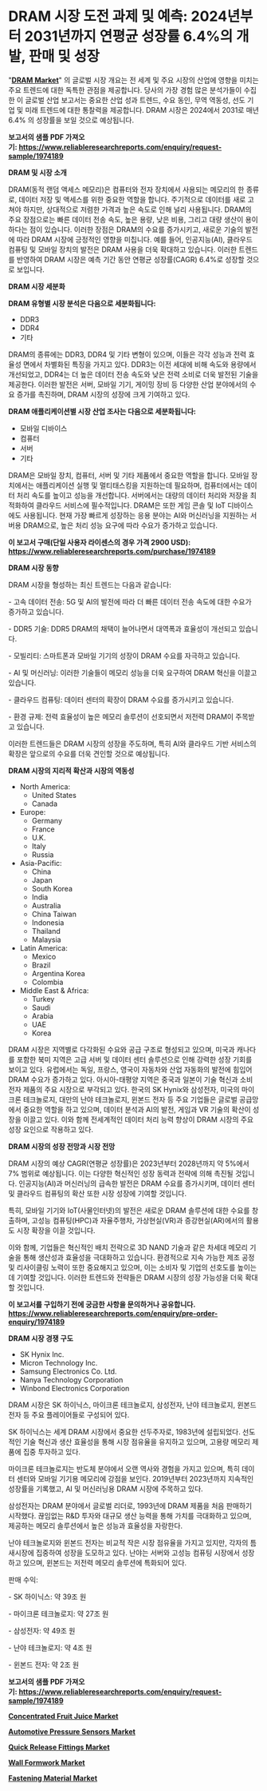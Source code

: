 <p><h1>DRAM 시장 도전 과제 및 예측: 2024년부터 2031년까지 연평균 성장률 6.4%의 개발, 판매 및 성장</h1></p><p>"<strong><a href="https://www.reliableresearchreports.com/dram-r1974189?utm_campaign=105&utm_medium=7&utm_source=Github&utm_content=ia&utm_term=05122024&utm_id=dram">DRAM Market</a></strong>" 의 글로벌 시장 개요는 전 세계 및 주요 시장의 산업에 영향을 미치는 주요 트렌드에 대한 독특한 관점을 제공합니다. 당사의 가장 경험 많은 분석가들이 수집한 이 글로벌 산업 보고서는 중요한 산업 성과 트렌드, 수요 동인, 무역 역동성, 선도 기업 및 미래 트렌드에 대한 통찰력을 제공합니다. DRAM 시장은 2024에서 2031로 매년 6.4% 의 성장률을 보일 것으로 예상됩니다.&nbsp;</p>
<p><strong>보고서의 샘플 PDF 가져오기:&nbsp;<a href="https://www.reliableresearchreports.com/enquiry/request-sample/1974189?utm_campaign=105&utm_medium=7&utm_source=Github&utm_content=ia&utm_term=05122024&utm_id=dram">https://www.reliableresearchreports.com/enquiry/request-sample/1974189</a></strong></p>
<p><strong>DRAM 및 시장 소개</strong></p>
<p><p>DRAM(동적 랜덤 액세스 메모리)은 컴퓨터와 전자 장치에서 사용되는 메모리의 한 종류로, 데이터 저장 및 액세스를 위한 중요한 역할을 합니다. 주기적으로 데이터를 새로 고쳐야 하지만, 상대적으로 저렴한 가격과 높은 속도로 인해 널리 사용됩니다. DRAM의 주요 장점으로는 빠른 데이터 전송 속도, 높은 용량, 낮은 비용, 그리고 대량 생산이 용이하다는 점이 있습니다. 이러한 장점은 DRAM의 수요를 증가시키고, 새로운 기술의 발전에 따라 DRAM 시장에 긍정적인 영향을 미칩니다. 예를 들어, 인공지능(AI), 클라우드 컴퓨팅 및 모바일 장치의 발전은 DRAM 사용을 더욱 확대하고 있습니다. 이러한 트렌드를 반영하여 DRAM 시장은 예측 기간 동안 연평균 성장률(CAGR) 6.4%로 성장할 것으로 보입니다.</p></p>
<p><strong>DRAM 시장 세분화</strong></p>
<p><strong>DRAM 유형별 시장 분석은 다음으로 세분화됩니다:</strong></p>
<p><ul><li>DDR3</li><li>DDR4</li><li>기타</li></ul></p>
<p><p>DRAM의 종류에는 DDR3, DDR4 및 기타 변형이 있으며, 이들은 각각 성능과 전력 효율성 면에서 차별화된 특징을 가지고 있다. DDR3는 이전 세대에 비해 속도와 용량에서 개선되었고, DDR4는 더 높은 데이터 전송 속도와 낮은 전력 소비로 더욱 발전된 기술을 제공한다. 이러한 발전은 서버, 모바일 기기, 게이밍 장비 등 다양한 산업 분야에서의 수요 증가를 촉진하며, DRAM 시장의 성장에 크게 기여하고 있다.</p></p>
<p><strong>DRAM 애플리케이션별 시장 산업 조사는 다음으로 세분화됩니다:</strong></p>
<p><ul><li>모바일 디바이스</li><li>컴퓨터</li><li>서버</li><li>기타</li></ul></p>
<p><p>DRAM은 모바일 장치, 컴퓨터, 서버 및 기타 제품에서 중요한 역할을 합니다. 모바일 장치에서는 애플리케이션 실행 및 멀티태스킹을 지원하는데 필요하며, 컴퓨터에서는 데이터 처리 속도를 높이고 성능을 개선합니다. 서버에서는 대량의 데이터 처리와 저장을 최적화하여 클라우드 서비스에 필수적입니다. DRAM은 또한 게임 콘솔 및 IoT 디바이스에도 사용됩니다. 현재 가장 빠르게 성장하는 응용 분야는 AI와 머신러닝을 지원하는 서버용 DRAM으로, 높은 처리 성능 요구에 따라 수요가 증가하고 있습니다.</p></p>
<p><strong>이 보고서 구매(단일 사용자 라이센스의 경우 가격 2900 USD): <a href="https://www.reliableresearchreports.com/purchase/1974189?utm_campaign=105&utm_medium=7&utm_source=Github&utm_content=ia&utm_term=05122024&utm_id=dram">https://www.reliableresearchreports.com/purchase/1974189</a></strong></p>
<p><strong>DRAM 시장 동향</strong></p>
<p><p>DRAM 시장을 형성하는 최신 트렌드는 다음과 같습니다:</p><p>- 고속 데이터 전송: 5G 및 AI의 발전에 따라 더 빠른 데이터 전송 속도에 대한 수요가 증가하고 있습니다.</p><p>- DDR5 기술: DDR5 DRAM의 채택이 늘어나면서 대역폭과 효율성이 개선되고 있습니다.</p><p>- 모빌리티: 스마트폰과 모바일 기기의 성장이 DRAM 수요를 자극하고 있습니다.</p><p>- AI 및 머신러닝: 이러한 기술들이 메모리 성능을 더욱 요구하여 DRAM 혁신을 이끌고 있습니다.</p><p>- 클라우드 컴퓨팅: 데이터 센터의 확장이 DRAM 수요를 증가시키고 있습니다.</p><p>- 환경 규제: 전력 효율성이 높은 메모리 솔루션이 선호되면서 저전력 DRAM이 주목받고 있습니다.</p><p>이러한 트렌드들은 DRAM 시장의 성장을 주도하며, 특히 AI와 클라우드 기반 서비스의 확장은 앞으로의 수요를 더욱 견인할 것으로 예상됩니다.</p></p>
<p><strong>DRAM 시장의 지리적 확산과 시장의 역동성</strong></p>
<p><ul>
    <li>
        North America:
        <ul>
            <li>United States</li>
            <li>Canada</li>
        </ul>
    </li>
    <li>
        Europe:
        <ul>
            <li>Germany</li>
            <li>France</li>
            <li>U.K.</li>
            <li>Italy</li>
            <li>Russia</li>
        </ul>
    </li>
    <li>
        Asia-Pacific:
        <ul>
            <li>China</li>
            <li>Japan</li>
            <li>South Korea</li>
            <li>India</li>
            <li>Australia</li>
            <li>China Taiwan</li>
            <li>Indonesia</li>
            <li>Thailand</li>
            <li>Malaysia</li>
        </ul>
    </li>
    <li>
        Latin America:
        <ul>
            <li>Mexico</li>
            <li>Brazil</li>
            <li>Argentina Korea</li>
            <li>Colombia</li>
        </ul>
    </li>
    <li>
        Middle East & Africa:
        <ul>
            <li>Turkey</li>
            <li>Saudi</li>
            <li>Arabia</li>
            <li>UAE</li>
            <li>Korea</li>
        </ul>
    </li>
    </ul></p>
<p><p>DRAM 시장은 지역별로 다각화된 수요와 공급 구조로 형성되고 있으며, 미국과 캐나다를 포함한 북미 지역은 고급 서버 및 데이터 센터 솔루션으로 인해 강력한 성장 기회를 보이고 있다. 유럽에서는 독일, 프랑스, 영국이 자동차와 산업 자동화의 발전에 힘입어 DRAM 수요가 증가하고 있다. 아시아-태평양 지역은 중국과 일본이 기술 혁신과 소비 전자 제품의 주요 시장으로 부각되고 있다. 한국의 SK Hynix와 삼성전자, 미국의 마이크론 테크놀로지, 대만의 난야 테크놀로지, 윈본드 전자 등 주요 기업들은 글로벌 공급망에서 중요한 역할을 하고 있으며, 데이터 분석과 AI의 발전, 게임과 VR 기술의 확산이 성장을 이끌고 있다. 이와 함께 전세계적인 데이터 처리 능력 향상이 DRAM 시장의 주요 성장 요인으로 작용하고 있다.</p></p>
<p><strong>DRAM 시장의 성장 전망과 시장 전망</strong></p>
<p><p>DRAM 시장의 예상 CAGR(연평균 성장률)은 2023년부터 2028년까지 약 5%에서 7% 범위로 예상됩니다. 이는 다양한 혁신적인 성장 동력과 전략에 의해 촉진될 것입니다. 인공지능(AI)과 머신러닝의 급속한 발전은 DRAM 수요를 증가시키며, 데이터 센터 및 클라우드 컴퓨팅의 확산 또한 시장 성장에 기여할 것입니다. </p><p>특히, 모바일 기기와 IoT(사물인터넷)의 발전은 새로운 DRAM 솔루션에 대한 수요를 창출하며, 고성능 컴퓨팅(HPC)과 자율주행차, 가상현실(VR)과 증강현실(AR)에서의 활용도 시장 확장을 이끌 것입니다. </p><p>이와 함께, 기업들은 혁신적인 배치 전략으로 3D NAND 기술과 같은 차세대 메모리 기술을 통해 생산성과 효율성을 극대화하고 있습니다. 환경적으로 지속 가능한 제조 공정 및 리사이클링 노력이 또한 중요해지고 있으며, 이는 소비자 및 기업의 선호도를 높이는 데 기여할 것입니다. 이러한 트렌드와 전략들은 DRAM 시장의 성장 가능성을 더욱 확대할 것입니다.</p></p>
<p><strong>이 보고서를 구입하기 전에 궁금한 사항을 문의하거나 공유합니다. <a href="https://www.reliableresearchreports.com/enquiry/pre-order-enquiry/1974189?utm_campaign=105&utm_medium=7&utm_source=Github&utm_content=ia&utm_term=05122024&utm_id=dram">https://www.reliableresearchreports.com/enquiry/pre-order-enquiry/1974189</a></strong></p>
<p><strong>DRAM 시장 경쟁 구도</strong></p>
<p><ul><li>SK Hynix Inc.</li><li>Micron Technology Inc.</li><li>Samsung Electronics Co. Ltd.</li><li>Nanya Technology Corporation</li><li>Winbond Electronics Corporation</li></ul></p>
<p><p>DRAM 시장은 SK 하이닉스, 마이크론 테크놀로지, 삼성전자, 난야 테크놀로지, 윈본드 전자 등 주요 플레이어들로 구성되어 있다. </p><p>SK 하이닉스는 세계 DRAM 시장에서 중요한 선두주자로, 1983년에 설립되었다. 선도적인 기술 혁신과 생산 효율성을 통해 시장 점유율을 유지하고 있으며, 고용량 메모리 제품에 집중 투자하고 있다. </p><p>마이크론 테크놀로지는 반도체 분야에서 오랜 역사와 경험을 가지고 있으며, 특히 데이터 센터와 모바일 기기용 메모리에 강점을 보인다. 2019년부터 2023년까지 지속적인 성장률을 기록했고, AI 및 머신러닝용 DRAM 시장에 주목하고 있다. </p><p>삼성전자는 DRAM 분야에서 글로벌 리더로, 1993년에 DRAM 제품을 처음 판매하기 시작했다. 끊임없는 R&D 투자와 대규모 생산 능력을 통해 가치를 극대화하고 있으며, 제공하는 메모리 솔루션에서 높은 성능과 효율성을 자랑한다. </p><p>난야 테크놀로지와 윈본드 전자는 비교적 작은 시장 점유율을 가지고 있지만, 각자의 틈새시장에 집중하여 성장을 도모하고 있다. 난야는 서버와 고성능 컴퓨팅 시장에서 성장하고 있으며, 윈본드는 저전력 메모리 솔루션에 특화되어 있다. </p><p>판매 수익:</p><p>- SK 하이닉스: 약 39조 원</p><p>- 마이크론 테크놀로지: 약 27조 원</p><p>- 삼성전자: 약 49조 원</p><p>- 난야 테크놀로지: 약 4조 원</p><p>- 윈본드 전자: 약 2조 원</p></p>
<p><strong>보고서의 샘플 PDF 가져오기:&nbsp;<a href="https://www.reliableresearchreports.com/enquiry/request-sample/1974189?utm_campaign=105&utm_medium=7&utm_source=Github&utm_content=ia&utm_term=05122024&utm_id=dram">https://www.reliableresearchreports.com/enquiry/request-sample/1974189</a></strong></p>
<p><strong><p><a href="https://github.com/joannesouthgate/Market-Research-Report-List-5/blob/main/concentrated-fruit-juice-market.md?utm_campaign=105&utm_medium=7&utm_source=Github&utm_content=ia&utm_term=05122024&utm_id=dram">Concentrated Fruit Juice Market</a></p><p><a href="https://github.com/sofayahoo2023/Market-Research-Report-List-6/blob/main/automotive-pressure-sensors-market.md?utm_campaign=105&utm_medium=7&utm_source=Github&utm_content=ia&utm_term=05122024&utm_id=dram">Automotive Pressure Sensors Market</a></p><p><a href="https://www.linkedin.com/pulse/market-report-covering-quick-release-fittingsmarket-share-development-wvvtf?utm_campaign=105&utm_medium=7&utm_source=Github&utm_content=ia&utm_term=05122024&utm_id=dram">Quick Release Fittings Market</a></p><p><a href="https://issuu.com/reportprime-2/docs/wall-formwork-market-size-2030.pptx?utm_campaign=105&utm_medium=7&utm_source=Github&utm_content=ia&utm_term=05122024&utm_id=dram">Wall Formwork Market</a></p><p><a href="https://issuu.com/reportprime-2/docs/fastening-material-market-size-2030.pptx?utm_campaign=105&utm_medium=7&utm_source=Github&utm_content=ia&utm_term=05122024&utm_id=dram">Fastening Material Market</a></p></strong></p>
<p></p>